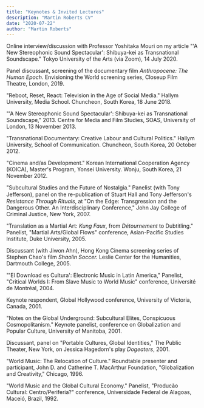 ```yaml
---
title: "Keynotes & Invited Lectures"
description: "Martin Roberts CV"
date: "2020-07-22"
author: "Martin Roberts"
---
```

Online interview/discussion with Professor Yoshitaka Mouri on my article
"'A New Stereophonic Sound Spectacular': Shibuya-kei as Transnational
Soundscape." Tokyo University of the Arts (via Zoom), 14 July 2020.

Panel discussant, screening of the documentary film *Anthropocene: The
Human Epoch*. Envisioning the World screening series, Closeup Film
Theatre, London, 2019.

"Reboot, Reset, React: Television in the Age of Social Media." Hallym
University, Media School. Chuncheon, South Korea, 18 June 2018.

"'A New Stereophonic Sound Spectacular': Shibuya-kei as Transnational
Soundscape," 2013. Centre for Media and Film Studies, SOAS, University
of London, 13 November 2013.

"Transnational Documentary: Creative Labour and Cultural Politics."
Hallym University, School of Communication. Chuncheon, South Korea, 20
October 2012.

"Cinema and/as Development." Korean International Cooperation Agency
(KOICA), Master's Program, Yonsei University. Wonju, South Korea, 21
November 2012.

"Subcultural Studies and the Future of Nostalgia." Panelist (with Tony
Jefferson), panel on the re-publication of Stuart Hall and Tony
Jeﬀerson's *Resistance Through Rituals*, at "On the Edge: Transgression
and the Dangerous Other. An Interdisciplinary Conference," John Jay
College of Criminal Justice, New York, 2007.

"Translation as a Martial Art: *Kung Faux*, from *Détournement* to
Dubtitling." Panelist, "Martial Arts/Global Flows" conference,
Asian-Pacific Studies Institute, Duke University, 2005.

Discussant (with Jiwon Ahn), Hong Kong Cinema screening series of
Stephen Chao's film *Shaolin Soccer.* Leslie Center for the Humanities,
Dartmouth College, 2005.

"'El Download es Cultura': Electronic Music in Latin America," Panelist,
"Critical Worlds I: From Slave Music to World Music" conference,
Université de Montréal, 2004.

Keynote respondent, Global Hollywood conference, University of Victoria,
Canada, 2001.

"Notes on the Global Underground: Subcultural Elites, Conspicuous
Cosmopolitanism." Keynote panelist, conference on Globalization and
Popular Culture, University of Manitoba, 2001.

Discussant, panel on "Portable Cultures, Global Identities," The Public
Theater, New York, on Jessica Hagedorn's play *Dogeaters*, 2001.

"World Music: The Relocation of Culture." Roundtable presenter and
participant, John D. and Catherine T. MacArthur Foundation,
"Globalization and Creativity," Chicago, 1996.

"World Music and the Global Cultural Economy." Panelist, "Producão
Cultural: Centro/Periferia?" conference, Universidade Federal de
Alagoas, Maceió, Brazil, 1992.
